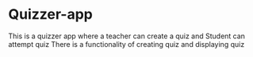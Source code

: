 # Quizzer-app
This is a quizzer app where a teacher can create a quiz and Student can attempt quiz
There is a functionality of creating quiz and displaying quiz
